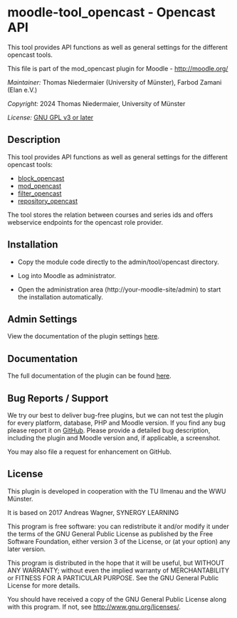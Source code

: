 # moodle-tool_opencast - Opencast API #

This tool provides API functions as well as general settings for the different opencast tools.

This file is part of the mod_opencast plugin for Moodle - <http://moodle.org/>

*Maintainer:*   Thomas Niedermaier (University of Münster), Farbod Zamani (Elan e.V.)

*Copyright:* 2024 Thomas Niedermaier, University of Münster

*License:*   [GNU GPL v3 or later](http://www.gnu.org/copyleft/gpl.html)


Description
-----------

This tool provides API functions as well as general settings for the different opencast tools:
* [block_opencast](https://github.com/unirz-tu-ilmenau/moodle-block_opencast)
* [mod_opencast](https://github.com/unirz-tu-ilmenau/moodle-mod_opencast)
* [filter_opencast](https://github.com/unirz-tu-ilmenau/moodle-filter_opencast)
* [repository_opencast](https://github.com/unirz-tu-ilmenau/moodle-repository_opencast)

The tool stores the relation between courses and series ids and 
offers webservice endpoints for the opencast role provider. 


Installation
------------

* Copy the module code directly to the admin/tool/opencast directory.

* Log into Moodle as administrator.

* Open the administration area (http://your-moodle-site/admin) to start the installation
  automatically.


Admin Settings
--------------

View the documentation of the plugin settings [here](https://moodle.docs.opencast.org/#tool/settings/).


## Documentation ##

The full documentation of the plugin can be found [here](https://moodle.docs.opencast.org/#tool/about/).


Bug Reports / Support
---------------------

We try our best to deliver bug-free plugins, but we can not test the plugin for every platform,
database, PHP and Moodle version. If you find any bug please report it on
[GitHub](https://github.com/Opencast-Moodle/moodle-tool_opencast/issues). Please
provide a detailed bug description, including the plugin and Moodle version and, if applicable, a
screenshot.

You may also file a request for enhancement on GitHub.


## License ##

This plugin is developed in cooperation with the TU Ilmenau and the WWU Münster.

It is based on 2017 Andreas Wagner, SYNERGY LEARNING

This program is free software: you can redistribute it and/or modify it under
the terms of the GNU General Public License as published by the Free Software
Foundation, either version 3 of the License, or (at your option) any later
version.

This program is distributed in the hope that it will be useful, but WITHOUT ANY
WARRANTY; without even the implied warranty of MERCHANTABILITY or FITNESS FOR A
PARTICULAR PURPOSE.  See the GNU General Public License for more details.

You should have received a copy of the GNU General Public License along with
this program.  If not, see <http://www.gnu.org/licenses/>.
